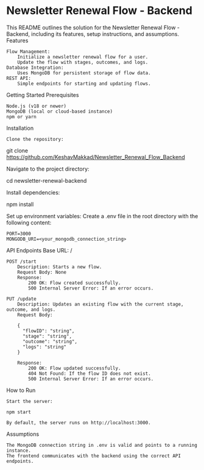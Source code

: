 # Newsletter Renewal Flow - Backend

This README outlines the solution for the Newsletter Renewal Flow - Backend, including its features, setup instructions, and assumptions.
Features

    Flow Management:
        Initialize a newsletter renewal flow for a user.
        Update the flow with stages, outcomes, and logs.
    Database Integration:
        Uses MongoDB for persistent storage of flow data.
    REST API:
        Simple endpoints for starting and updating flows.

Getting Started
Prerequisites

    Node.js (v18 or newer)
    MongoDB (local or cloud-based instance)
    npm or yarn

Installation

    Clone the repository:

git clone https://github.com/KeshavMakkad/Newsletter_Renewal_Flow_Backend

Navigate to the project directory:

cd newsletter-renewal-backend

Install dependencies:

npm install

Set up environment variables: Create a .env file in the root directory with the following content:

    PORT=3000
    MONGODB_URI=<your_mongodb_connection_string>

API Endpoints
Base URL: /

    POST /start
        Description: Starts a new flow.
        Request Body: None
        Response:
            200 OK: Flow created successfully.
            500 Internal Server Error: If an error occurs.

    PUT /update
        Description: Updates an existing flow with the current stage, outcome, and logs.
        Request Body:

        {
          "flowID": "string",
          "stage": "string",
          "outcome": "string",
          "logs": "string"
        }

        Response:
            200 OK: Flow updated successfully.
            404 Not Found: If the flow ID does not exist.
            500 Internal Server Error: If an error occurs.

How to Run

    Start the server:

    npm start

    By default, the server runs on http://localhost:3000.

Assumptions

    The MongoDB connection string in .env is valid and points to a running instance.
    The frontend communicates with the backend using the correct API endpoints.
